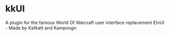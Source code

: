 # kkUI
A plugin for the famous World Of Warcraft user interface replacement ElvUI - Made by Kafkatt and Kampvogn
